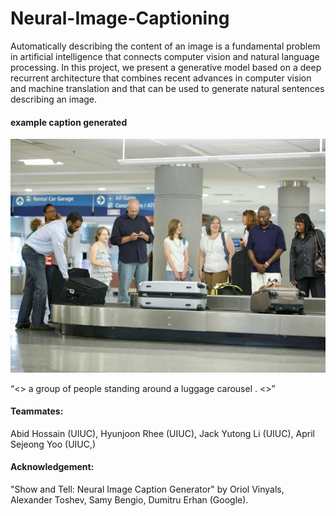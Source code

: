 # Neural-Image-Captioning

Automatically describing the content of an image is a fundamental problem in artificial intelligence that connects computer vision and natural language processing. In this project, we present a generative model based on a deep recurrent architecture that combines recent advances in computer vision and machine translation and that can be used to generate natural sentences describing an image.

#### example caption generated
![test image](https://github.com/abid58/Neural-Image-Captioning/blob/master/test_images/baggage_claim.jpg)

“<<start>> a group of people standing around a luggage carousel . <<end>>”



#### Teammates:
   Abid Hossain (UIUC),
   Hyunjoon Rhee (UIUC),
   Jack Yutong Li (UIUC),
   April Sejeong Yoo (UIUC,)





#### Acknowledgement:
"Show and Tell: Neural Image Caption Generator"
by Oriol Vinyals, Alexander Toshev, Samy Bengio, Dumitru Erhan (Google).
